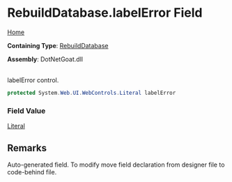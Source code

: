 # RebuildDatabase\.labelError Field

[Home](../../../../../README.md)

**Containing Type**: [RebuildDatabase](../README.md)

**Assembly**: DotNetGoat\.dll

\
labelError control\.

```csharp
protected System.Web.UI.WebControls.Literal labelError
```

### Field Value

[Literal](https://docs.microsoft.com/en-us/dotnet/api/system.web.ui.webcontrols.literal)

## Remarks

Auto\-generated field\.
To modify move field declaration from designer file to code\-behind file\.